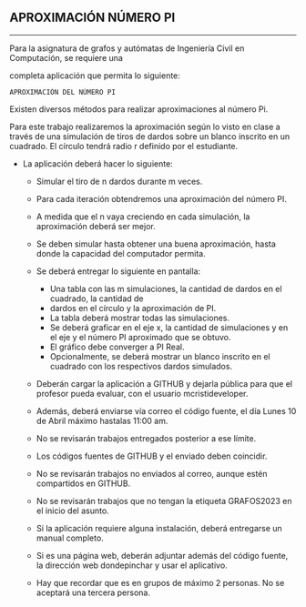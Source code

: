 ## APROXIMACIÓN NÚMERO PI

---

Para la asignatura de grafos y autómatas de Ingeniería Civil en Computación, se requiere una

completa aplicación que permita lo siguiente:

    APROXIMACIÓN DEL NÚMERO PI

Existen diversos métodos para realizar aproximaciones al número Pi.

Para este trabajo realizaremos la aproximación según lo visto en clase a través de una simulación de tiros de dardos sobre un blanco inscrito en un cuadrado.
El círculo tendrá radio r definido por el estudiante.

- La aplicación deberá hacer lo siguiente:

  - Simular el tiro de n dardos durante m veces.
  - Para cada iteración obtendremos una aproximación del número PI.
  - A medida que el n vaya creciendo en cada simulación, la aproximación deberá ser mejor.
  - Se deben simular hasta obtener una buena aproximación, hasta donde la capacidad del computador permita.

  - Se deberá entregar lo siguiente en pantalla:

    - Una tabla con las m simulaciones, la cantidad de dardos en el cuadrado, la cantidad de
    - dardos en el círculo y la aproximación de PI.
    - La tabla deberá mostrar todas las simulaciones.
    - Se deberá graficar en el eje x, la cantidad de simulaciones y en el eje y el número PI aproximado que se obtuvo.
    - El gráfico debe converger a PI Real.
    - Opcionalmente, se deberá mostrar un blanco inscrito en el cuadrado con los
      respectivos dardos simulados.

  - Deberán cargar la aplicación a GITHUB y dejarla pública para que el profesor pueda evaluar, con el usuario mcristideveloper.
  - Además, deberá enviarse vía correo el código fuente, el día Lunes 10 de Abril máximo hastalas 11:00 am.
  - No se revisarán trabajos entregados posterior a ese límite.
  - Los códigos fuentes de GITHUB y el enviado deben coincidir.
  - No se revisarán trabajos no enviados al correo, aunque estén compartidos en GITHUB.
  - No se revisarán trabajos que no tengan la etiqueta GRAFOS2023 en el inicio del asunto.
  - Si la aplicación requiere alguna instalación, deberá entregarse un manual completo.
  - Si es una página web, deberán adjuntar además del código fuente, la dirección web dondepinchar y usar el aplicativo.
  - Hay que recordar que es en grupos de máximo 2 personas. No se aceptará una tercera persona.
